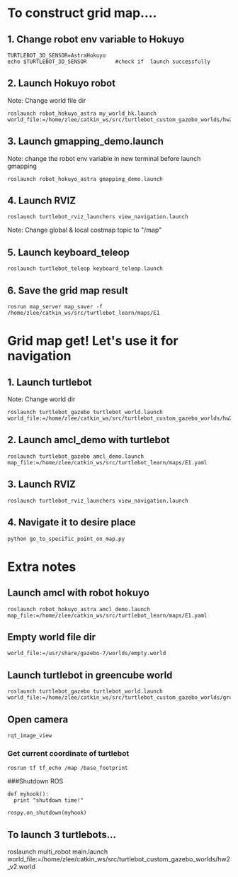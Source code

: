# To construct grid map....
## 1. Change robot env variable to Hokuyo
```
TURTLEBOT_3D_SENSOR=AstraHokuyo
echo $TURTLEBOT_3D_SENSOR         #check if  launch successfully
```
## 2. Launch Hokuyo robot
Note: Change world file dir

```
roslaunch robot_hokuyo_astra my_world_hk.launch world_file:=/home/zlee/catkin_ws/src/turtlebot_custom_gazebo_worlds/hw2.world
```
## 3. Launch gmapping_demo.launch
Note: change the robot env variable in new terminal before launch gmapping
```
roslaunch robot_hokuyo_astra gmapping_demo.launch
```
## 4. Launch RVIZ
```
roslaunch turtlebot_rviz_launchers view_navigation.launch
```
Note: Change global & local costmap topic to "/map"

## 5. Launch keyboard_teleop
```
roslaunch turtlebot_teleop keyboard_teleop.launch
```
## 6. Save the grid map result
```
rosrun map_server map_saver -f /home/zlee/catkin_ws/src/turtlebot_learn/maps/E1
```

# Grid map get! Let's use it for navigation
## 1. Launch turtlebot
Note: Change world dir
```
roslaunch turtlebot_gazebo turtlebot_world.launch world_file:=/home/zlee/catkin_ws/src/turtlebot_custom_gazebo_worlds/hw2_v2.world
```
## 2. Launch amcl_demo with turtlebot
```
roslaunch turtlebot_gazebo amcl_demo.launch map_file:=/home/zlee/catkin_ws/src/turtlebot_learn/maps/E1.yaml
```
## 3. Launch RVIZ
```
roslaunch turtlebot_rviz_launchers view_navigation.launch
```
## 4. Navigate it to desire place
```
python go_to_specific_point_on_map.py
```



# Extra notes
## Launch amcl with robot hokuyo
```
roslaunch robot_hokuyo_astra amcl_demo.launch map_file:=/home/zlee/catkin_ws/src/turtlebot_learn/maps/E1.yaml

```
## Empty world file dir
```
world_file:=/usr/share/gazebo-7/worlds/empty.world
```

## Launch turtlebot in greencube world
```
roslaunch turtlebot_gazebo turtlebot_world.launch world_file:=/home/zlee/catkin_ws/src/turtlebot_custom_gazebo_worlds/green_cube1.world
```
## Open camera
```
rqt_image_view
```
### Get current coordinate of turtlebot
```
rosrun tf tf_echo /map /base_footprint
```
###Shutdown ROS
```
def myhook():
  print "shutdown time!"

rospy.on_shutdown(myhook)

```
## To launch 3 turtlebots...
roslaunch multi_robot main.launch world_file:=/home/zlee/catkin_ws/src/turtlebot_custom_gazebo_worlds/hw2_v2.world

